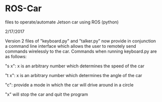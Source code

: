 # ROS-Car
files to operate/automate Jetson car using ROS (python) 

2/17/2017

Version 2 files of "keyboard.py" and "talker.py" now provide in conjunction a command line interface which allows the user to remotely send commands wirelessly to the car. Commands when running keyboard.py are as follows:

"s x": x is an arbitrary number which determines the speed of the car

"t x": x is an arbitrary number which determines the angle of the car

"c": provide a mode in which the car will drive around in a circle 

"x" will stop the car and quit the program
